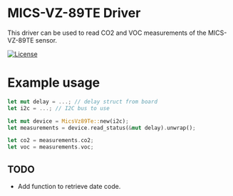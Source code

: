 # MICS-VZ-89TE Driver

This driver can be used to read CO2 and VOC measurements of the MICS-VZ-89TE sensor.

[![License](https://img.shields.io/badge/license-MIT%2FApache--2.0-blue.svg)](https://github.com/teamplayer3/mics-vz-89te)

# Example usage

```rust
let mut delay = ...; // delay struct from board
let i2c = ...; // I2C bus to use

let mut device = MicsVz89Te::new(i2c);
let measurements = device.read_status(&mut delay).unwrap();

let co2 = measurements.co2;
let voc = measurements.voc;
```

## TODO

* Add function to retrieve date code.